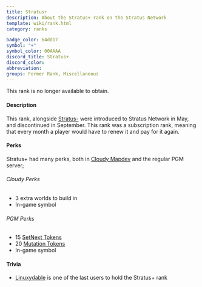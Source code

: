 ```yaml
---
title: Stratus+
description: About the Stratus+ rank on the Stratus Network
template: wiki/rank.html
category: ranks

badge_color: 64dd17
symbol: "+"
symbol_color: 00AAAA
discord_title: Stratus+
discord_color: 
abbreviation: 
groups: Former Rank, Miscellaneous
---
```


This rank is no longer available to obtain.

#### Description

This rank, alongside [Stratus-](https://mcresourcepile.github.io/addon-project/wiki/ranks/stratusminus) were introduced to Stratus Network in May, and discontinued in September. This rank was a subscription rank, meaning that every month a player would have to renew it and pay for it again.

#### Perks

Stratus+ had many perks, both in [Cloudy Mapdev](https://mcresourcepile.github.io/addon-project/wiki/history) and the regular PGM server;

###### Cloudy Perks
- 3 extra worlds to build in
- In-game symbol 

###### PGM Perks
- 15 [SetNext Tokens](https://mcresourcepile.github.io/addon-project/wiki/gameplay/tokens#setnext-tokens)
- 20 [Mutation Tokens](https://mcresourcepile.github.io/addon-project/wiki/gameplay/tokens#mutation-tokens)
- In-game symbol

#### Trivia

- [Linuxydable](https://stratus.network/Linuxydable) is one of the last users to hold the Stratus+ rank
